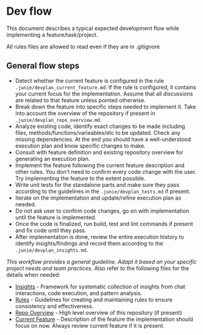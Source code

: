# Dev flow

This document describes a typical expected development flow while implementing a feature/task/project.

All rules files are allowed to read even if they are in .gitignore

## General flow steps
- Detect whether the current feature is configured in the rule `.junie/devplan_current_feature.md`. If the rule is configured, it contains your current focus for the implementation. Assume that all discussions are related to that feature unless pointed otherwise.
- Break down the feature into specific steps needed to implement it. Take into account the overview of the repository if present in `.junie/devplan_repo_overview.md`.
- Analyze existing code, identify exact changes to be made including files, methods/functions/varieables/etc to be updated. Check any missing dependencies. At the end you should have a well-understood execution plan and know specific changes to make.
- Consult with feature definition and existing repository overview for generating an execution plan.
- Implement the feature following the current feature description and other rules. You don't need to confirm every code change with the user. Try implementing the feature to the extent possible.
- Write unit tests for the standalone parts and make sure they pass according to the guidelines in the `.junie/devplan_tests.md` if present.
- Iterate on the implementation and update/refine execution plan as needed.
- Do not ask user to confirm code changes, go on with implementation until the feature is implemented.
- Once the code is finalized, run build, test and lint commands if present and fix code until they pass.
- After implementation is done, review the entire execution history to identify insights/findings and record them according to the `.junie/devplan_insights.md`.

*This workflow provides a general guideline. Adapt it based on your specific project needs and team practices.*
Also refer to the following files for the details when needed:

- [Insights](.junie/devplan_insights.md) - Framework for systematic collection of insights from chat interactions, code execution, and pattern analysis.
- [Rules](.junie/devplan_rules.md) - Guidelines for creating and maintaining rules to ensure consistency and effectiveness.
- [Repo Overview](.junie/devplan_repo_overview.md) - High level overview of this repository (if present)
- [Current Feature](.junie/devplan_current_feature.md) - Description of the feature the implementation should focus on now. Always review current feature if it is present.
